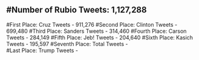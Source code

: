 #Number of Rubio Tweets: 1,127,288
---
#First Place: Cruz Tweets - 911,276
#Second Place: Clinton Tweets - 699,480
#Third Place: Sanders Tweets - 314,460
#Fourth Place: Carson Tweets - 284,149
#Fifth Place: Jeb! Tweets - 204,640
#Sixth Place: Kasich Tweets - 195,597
#Seventh Place: Total Tweets -  
#Last Place: Trump Tweets - 
